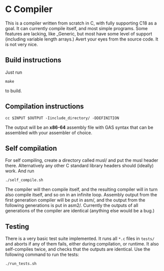 # C Compiler

This is a compiler written from scratch in C, with fully supporting C18 as a goal.
It can currently compile itself, and most simple programs.
Some features are lacking, like _Generic, but most have some level of support (including variable length arrays.)
Avert your eyes from the source code. It is not very nice.
## Build instructions
Just run

    make

to build.
## Compilation instructions
    cc $INPUT $OUTPUT -Iinclude_directory/ -DDEFINITION
The output will be an **x86-64** assembly file with GAS syntax that can be assembled with your assembler of choice.
## Self compilation
For self compiling, create a directory called musl/ and put the musl header there. Alternatively any other C standard library headers should (ideally) work.
And run

    ./self_compile.sh
The compiler will then compile itself, and the resulting compiler will in turn also compile itself, and so on in an infinite loop.
Assembly output from the first generation compiler will be put in asm/, and the output from the following generations is put in asm2/. Currently the outputs of all generations of the compiler are identical (anything else would be a bug.)
## Testing
There is a very basic test suite implemented. It runs all `*.c` files in `tests/` and aborts if any of them fails, either during compilation, or runtime. It also self-compiles twice, and checks that the outputs are identical. Use the following command to run the tests:

    ./run_tests.sh
